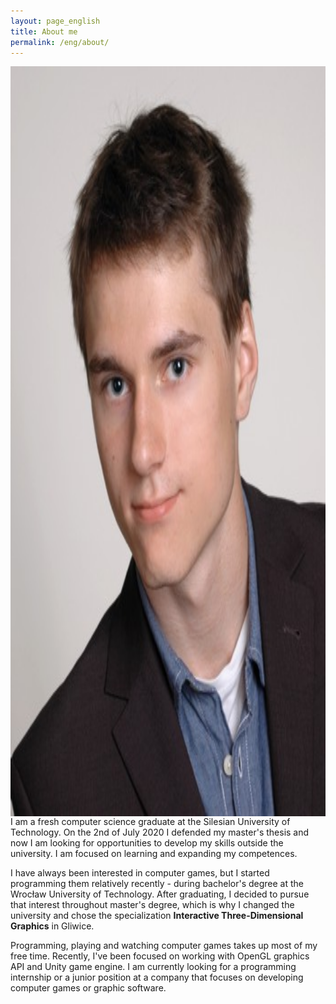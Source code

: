 ```yaml
---
layout: page_english
title: About me
permalink: /eng/about/
---
```

<img align="right" src="https://raw.githubusercontent.com/jacekbla/jacekbla.github.io/master/assets/img/pages/about/ja.jpg" style="display:inline; height: 30vh;">
I am a fresh computer science graduate at the Silesian University of Technology. On the 2nd of July 2020 I defended my master's thesis and now I am looking for opportunities to develop my skills outside the university. I am focused on learning and expanding my competences.

I have always been interested in computer games, but I started programming them relatively recently - during bachelor's degree at the Wrocław University of Technology. After graduating, I decided to pursue that interest throughout master's degree, which is why I changed the university and chose the specialization **Interactive Three-Dimensional Graphics** in Gliwice.

Programming, playing and watching computer games takes up most of my free time. Recently, I've been focused on working with OpenGL graphics API and Unity game engine. I am currently looking for a programming internship or a junior position at a company that focuses on developing computer games or graphic software.